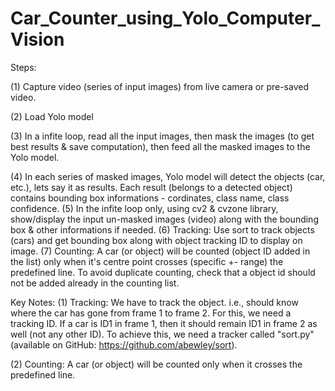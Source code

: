 # Car_Counter_using_Yolo_Computer_Vision
 
Steps:

(1) Capture video (series of input images) from live camera or pre-saved video.

(2) Load Yolo model

(3) In a infite loop, read all the input images, then mask the images (to get best results & save computation), 
    then feed all the masked images to the Yolo model.
    
(4) In each series of masked images, Yolo model will detect the objects (car, etc.), lets say it as results. 
    Each result (belongs to a detected object) contains bounding box informations - cordinates, class name, class confidence.
(5) In the infite loop only, using cv2 & cvzone library, show/display the input un-masked images (video) along with the bounding box & other informations if needed.
(6) Tracking: Use sort to track objects (cars) and get bounding box along with object tracking ID to display on image.
(7) Counting: A car (or object) will be counted (object ID added in the list) only when it's centre point crosses (specific +- range) the predefined line. To avoid duplicate counting, check that a object id should not be added already in the counting list.


Key Notes:
(1) Tracking:
    We have to track the object. i.e., should know where the car has gone from frame 1 to frame 2.
    For this, we need a tracking ID. If a car is ID1 in frame 1, then it should remain ID1 in frame 2 as well (not any other ID).
    To achieve this, we need a tracker called "sort.py" (available on GitHub: https://github.com/abewley/sort).

(2) Counting: 
    A car (or object) will be counted only when it crosses the predefined line.
